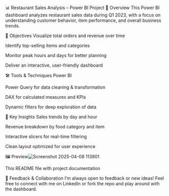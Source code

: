 📊 Restaurant Sales Analysis – Power BI Project
📝 Overview
This Power BI dashboard analyzes restaurant sales data during Q1 2023, with a focus on understanding customer behavior, item performance, and overall business trends.

🎯 Objectives
Visualize total orders and revenue over time

Identify top-selling items and categories

Monitor peak hours and days for better planning

Deliver an interactive, user-friendly dashboard

🛠 Tools & Techniques
Power BI

Power Query for data cleaning & transformation

DAX for calculated measures and KPIs

Dynamic filters for deep exploration of data

📌 Key Insights
Sales trends by day and hour

Revenue breakdown by food category and item

Interactive slicers for real-time filtering

Clean layout optimized for user experience

🖼️ Preview![Screenshot 2025-04-08 113901](https://github.com/user-attachments/assets/4b02b2c9-a712-4104-9880-e88ffe5ce9a3)


This README file with project documentation

🙌 Feedback & Collaboration
I’m always open to feedback or new ideas!
Feel free to connect with me on LinkedIn or fork the repo and play around with the dashboard.
